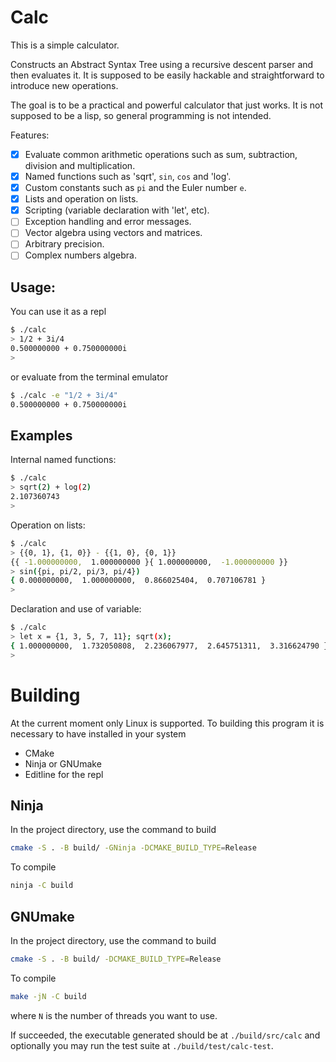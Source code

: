 # Calc

This is a simple calculator.

Constructs an Abstract Syntax Tree using a recursive descent parser
and then evaluates it. It is supposed to be easily hackable and
straightforward to introduce new operations.

The goal is to be a practical and powerful calculator that just
works. It is not supposed to be a lisp, so general programming is not
intended.

Features:

- [X] Evaluate common arithmetic operations such as sum, subtraction, division and multiplication.
- [x] Named functions such as 'sqrt', `sin`, `cos` and 'log'.
- [x] Custom constants such as `pi` and the Euler number `e`.
- [x] Lists and operation on lists.
- [x] Scripting (variable declaration with 'let', etc).
- [ ] Exception handling and error messages.
- [ ] Vector algebra using vectors and matrices.
- [ ] Arbitrary precision.
- [ ] Complex numbers algebra.

## Usage:
You can use it as a repl
```bash
$ ./calc
> 1/2 + 3i/4
0.500000000 + 0.750000000i
>
```

or evaluate from the terminal emulator
```bash
$ ./calc -e "1/2 + 3i/4"
0.500000000 + 0.750000000i
```

## Examples
Internal named functions:
```bash
$ ./calc
> sqrt(2) + log(2)
2.107360743
>
```

Operation on lists:
```bash
$ ./calc
> {{0, 1}, {1, 0}} - {{1, 0}, {0, 1}}
{{ -1.000000000,  1.000000000 }{ 1.000000000,  -1.000000000 }}
> sin({pi, pi/2, pi/3, pi/4})
{ 0.000000000,  1.000000000,  0.866025404,  0.707106781 }
>
```

Declaration and use of variable:
```bash
$ ./calc
> let x = {1, 3, 5, 7, 11}; sqrt(x);
{ 1.000000000,  1.732050808,  2.236067977,  2.645751311,  3.316624790 }
>
```

# Building

At the current moment only Linux is supported. To building this
program it is necessary to have installed in your system

- CMake
- Ninja or GNUmake
- Editline for the repl


## Ninja
In the project directory, use the command to build

```bash
cmake -S . -B build/ -GNinja -DCMAKE_BUILD_TYPE=Release
```

To compile
```bash
ninja -C build
```

## GNUmake
In the project directory, use the command to build

```bash
cmake -S . -B build/ -DCMAKE_BUILD_TYPE=Release
```

To compile
```bash
make -jN -C build
```

where `N` is the number of threads you want to use.

If succeeded, the executable generated should be at `./build/src/calc`
and optionally you may run the test suite at `./build/test/calc-test`.